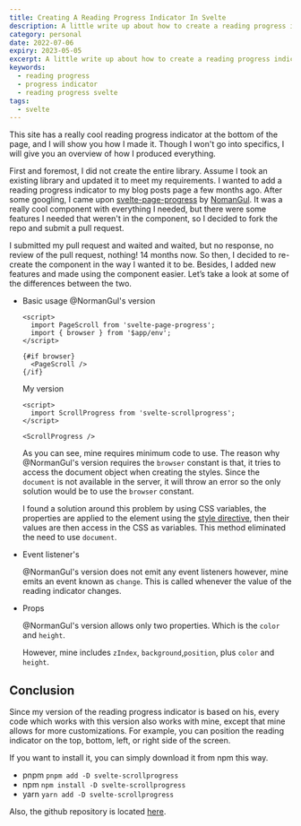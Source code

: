 ```yaml
---
title: Creating A Reading Progress Indicator In Svelte
description: A little write up about how to create a reading progress indicator for Svelte
category: personal
date: 2022-07-06
expiry: 2023-05-05
excerpt: A little write up about how to create a reading progress indicator for Svelte
keywords:
  - reading progress
  - progress indicator
  - reading progress svelte
tags:
  - svelte
---
```


This site has a really cool reading progress indicator at the bottom of the page, and I will show you how I made it. Though I won't go into specifics, I will give you an overview of how I produced everything.

First and foremost, I did not create the entire library. Assume I took an existing library and updated it to meet my requirements. I wanted to add a reading progress indicator to my blog posts page a few months ago. After some googling, I came upon [svelte-page-progress](https://github.com/NomanGul/svelte-page-progress) by [NomanGul](https://github.com/NomanGul). It was a really cool component with everything I needed, but there were some features I needed that weren't in the component, so I decided to fork the repo and submit a pull request.

I submitted my pull request and waited and waited, but no response, no review of the pull request, nothing! 14 months now.
So then, I decided to re-create the component in the way I wanted it to be. Besides, I added new features and made using the component easier. Let’s take a look at some of the differences between the two.

- Basic usage
  @NormanGul's version

  ```svelte
  <script>
  	import PageScroll from 'svelte-page-progress';
  	import { browser } from '$app/env';
  </script>

  {#if browser}
  	<PageScroll />
  {/if}
  ```

  My version

  ```svelte
  <script>
  	import ScrollProgress from 'svelte-scrollprogress';
  </script>

  <ScrollProgress />
  ```

  As you can see, mine requires minimum code to use. The reason why @NormanGul's version requires the `browser` constant is that, it tries to access the document object when creating the styles. Since the `document` is not available in the server, it will throw an error so the only solution would be to use the `browser` constant.

  I found a solution around this problem by using CSS variables, the properties are applied to the element using the [style directive](https://svelte.dev/tutorial/style-directive), then their values are then access in the CSS as variables. This method eliminated the need to use `document`.

- Event listener's

  @NormanGul's version does not emit any event listeners however, mine emits an event known as `change`. This is called whenever the value of the reading indicator changes.

- Props

  @NormanGul's version allows only two properties. Which is the `color` and `height`.

  However, mine includes `zIndex`, `background`,`position`, plus `color` and `height`.

## Conclusion

Since my version of the reading progress indicator is based on his, every code which works with this version also works with mine, except that mine allows for more customizations. For example, you can position the reading indicator on the top, bottom, left, or right side of the screen.

If you want to install it, you can simply download it from npm this way.

- pnpm
  `pnpm add -D svelte-scrollprogress`
- npm
  `npm install -D svelte-scrollprogress`
- yarn
  `yarn add -D svelte-scrollprogress`

Also, the github repository is located [here](https://github.com/kudadam/svelte-scrollprogress).
